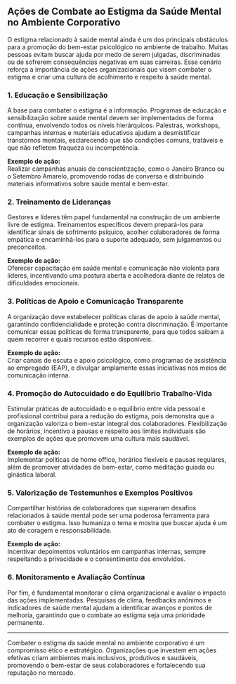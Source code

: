 
## Ações de Combate ao Estigma da Saúde Mental no Ambiente Corporativo

O estigma relacionado à saúde mental ainda é um dos principais obstáculos para a promoção do bem-estar psicológico no ambiente de trabalho. Muitas pessoas evitam buscar ajuda por medo de serem julgadas, discriminadas ou de sofrerem consequências negativas em suas carreiras. Esse cenário reforça a importância de ações organizacionais que visem combater o estigma e criar uma cultura de acolhimento e respeito à saúde mental.

### 1. **Educação e Sensibilização**

A base para combater o estigma é a informação. Programas de educação e sensibilização sobre saúde mental devem ser implementados de forma contínua, envolvendo todos os níveis hierárquicos. Palestras, workshops, campanhas internas e materiais educativos ajudam a desmistificar transtornos mentais, esclarecendo que são condições comuns, tratáveis e que não refletem fraqueza ou incompetência.

**Exemplo de ação:**  
Realizar campanhas anuais de conscientização, como o Janeiro Branco ou o Setembro Amarelo, promovendo rodas de conversa e distribuindo materiais informativos sobre saúde mental e bem-estar.

### 2. **Treinamento de Lideranças**

Gestores e líderes têm papel fundamental na construção de um ambiente livre de estigma. Treinamentos específicos devem prepará-los para identificar sinais de sofrimento psíquico, acolher colaboradores de forma empática e encaminhá-los para o suporte adequado, sem julgamentos ou preconceitos.

**Exemplo de ação:**  
Oferecer capacitação em saúde mental e comunicação não violenta para líderes, incentivando uma postura aberta e acolhedora diante de relatos de dificuldades emocionais.

### 3. **Políticas de Apoio e Comunicação Transparente**

A organização deve estabelecer políticas claras de apoio à saúde mental, garantindo confidencialidade e proteção contra discriminação. É importante comunicar essas políticas de forma transparente, para que todos saibam a quem recorrer e quais recursos estão disponíveis.

**Exemplo de ação:**  
Criar canais de escuta e apoio psicológico, como programas de assistência ao empregado (EAP), e divulgar amplamente essas iniciativas nos meios de comunicação interna.

### 4. **Promoção do Autocuidado e do Equilíbrio Trabalho-Vida**

Estimular práticas de autocuidado e o equilíbrio entre vida pessoal e profissional contribui para a redução do estigma, pois demonstra que a organização valoriza o bem-estar integral dos colaboradores. Flexibilização de horários, incentivo a pausas e respeito aos limites individuais são exemplos de ações que promovem uma cultura mais saudável.

**Exemplo de ação:**  
Implementar políticas de home office, horários flexíveis e pausas regulares, além de promover atividades de bem-estar, como meditação guiada ou ginástica laboral.

### 5. **Valorização de Testemunhos e Exemplos Positivos**

Compartilhar histórias de colaboradores que superaram desafios relacionados à saúde mental pode ser uma poderosa ferramenta para combater o estigma. Isso humaniza o tema e mostra que buscar ajuda é um ato de coragem e responsabilidade.

**Exemplo de ação:**  
Incentivar depoimentos voluntários em campanhas internas, sempre respeitando a privacidade e o consentimento dos envolvidos.

### 6. **Monitoramento e Avaliação Contínua**

Por fim, é fundamental monitorar o clima organizacional e avaliar o impacto das ações implementadas. Pesquisas de clima, feedbacks anônimos e indicadores de saúde mental ajudam a identificar avanços e pontos de melhoria, garantindo que o combate ao estigma seja uma prioridade permanente.

---

Combater o estigma da saúde mental no ambiente corporativo é um compromisso ético e estratégico. Organizações que investem em ações efetivas criam ambientes mais inclusivos, produtivos e saudáveis, promovendo o bem-estar de seus colaboradores e fortalecendo sua reputação no mercado.
```
